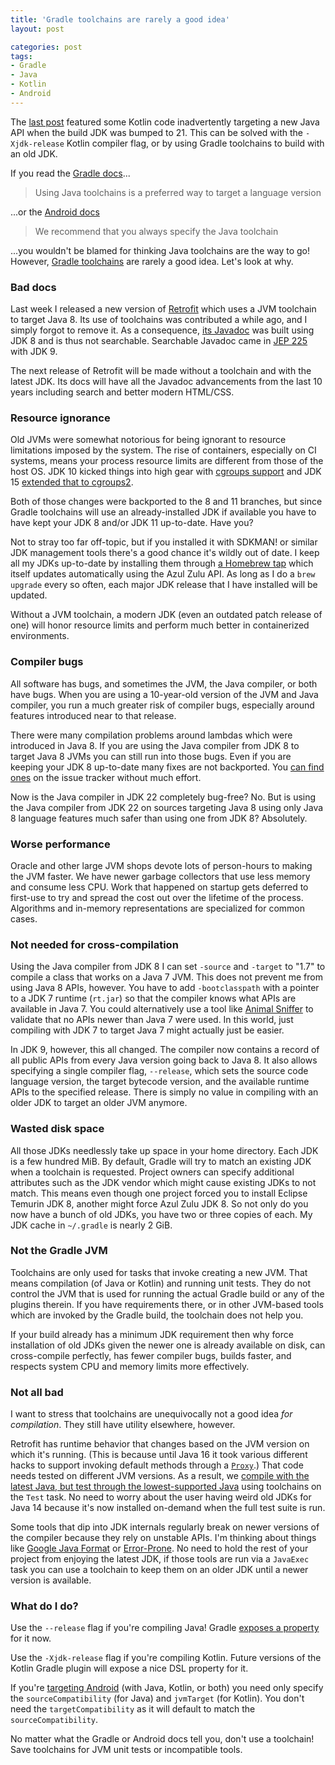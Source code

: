 ```yaml
---
title: 'Gradle toolchains are rarely a good idea'
layout: post

categories: post
tags:
- Gradle
- Java
- Kotlin
- Android
---
```


The [last post](/kotlins-jdk-release-compatibility-flag/) featured some Kotlin code inadvertently targeting a new Java API when the build JDK was bumped to 21. This can be solved with the `-Xjdk-release` Kotlin compiler flag, or by using Gradle toolchains to build with an old JDK.

If you read the [Gradle docs](https://docs.gradle.org/current/userguide/building_java_projects.html#sec:java_cross_compilation)...

> Using Java toolchains is a preferred way to target a language version

...or the [Android docs](https://developer.android.com/build/jdks#toolchain)

> We recommend that you always specify the Java toolchain

...you wouldn't be blamed for thinking Java toolchains are the way to go!
However, [Gradle toolchains](https://docs.gradle.org/current/userguide/toolchains.html) are rarely a good idea. Let's look at why.

### Bad docs

Last week I released a new version of [Retrofit](https://github.com/square/retrofit) which uses a JVM toolchain to target Java 8. Its use of toolchains was contributed a while ago, and I simply forgot to remove it. As a consequence, [its Javadoc](https://square.github.io/retrofit/2.x/retrofit/) was built using JDK 8 and is thus not searchable. Searchable Javadoc came in [JEP 225](https://openjdk.org/jeps/225) with JDK 9.

The next release of Retrofit will be made without a toolchain and with the latest JDK. Its docs will have all the Javadoc advancements from the last 10 years including search and better modern HTML/CSS.

### Resource ignorance

Old JVMs were somewhat notorious for being ignorant to resource limitations imposed by the system. The rise of containers, especially on CI systems, means your process resource limits are different from those of the host OS. JDK 10 kicked things into high gear with [cgroups support](https://bugs.openjdk.org/browse/JDK-8146115) and JDK 15 [extended that to cgroups2](https://bugs.openjdk.org/browse/JDK-8230305).

Both of those changes were backported to the 8 and 11 branches, but since Gradle toolchains will use an already-installed JDK if available you have to have kept your JDK 8 and/or JDK 11 up-to-date. Have you?

Not to stray too far off-topic, but if you installed it with SDKMAN! or similar JDK management tools there's a good chance it's wildly out of date. I keep all my JDKs up-to-date by installing them through [a Homebrew tap](https://github.com/mdogan/homebrew-zulu) which itself updates automatically using the Azul Zulu API. As long as I do a `brew upgrade` every so often, each major JDK release that I have installed will be updated.

Without a JVM toolchain, a modern JDK (even an outdated patch release of one) will honor resource limits and perform much better in containerized environments.

### Compiler bugs

All software has bugs, and sometimes the JVM, the Java compiler, or both have bugs. When you are using a 10-year-old version of the JVM and Java compiler, you run a much greater risk of compiler bugs, especially around features introduced near to that release.

There were many compilation problems around lambdas which were introduced in Java 8. If you are using the Java compiler from JDK 8 to target Java 8 JVMs you can still run into those bugs. Even if you are keeping your JDK 8 up-to-date many fixes are not backported. You [can find ones](https://bugs.openjdk.org/browse/JDK-8182401) on the issue tracker without much effort.

Now is the Java compiler in JDK 22 completely bug-free? No. But is using the Java compiler from JDK 22 on sources targeting Java 8 using only Java 8 language features much safer than using one from JDK 8? Absolutely.

### Worse performance

Oracle and other large JVM shops devote lots of person-hours to making the JVM faster. We have newer garbage collectors that use less memory and consume less CPU. Work that happened on startup gets deferred to first-use to try and spread the cost out over the lifetime of the process. Algorithms and in-memory representations are specialized for common cases.

### Not needed for cross-compilation

Using the Java compiler from JDK 8 I can set `-source` and `-target` to "1.7" to compile a class that works on a Java 7 JVM. This does not prevent me from using Java 8 APIs, however. You have to add `-bootclasspath` with a pointer to a JDK 7 runtime (`rt.jar`) so that the compiler knows what APIs are available in Java 7. You could alternatively use a tool like [Animal Sniffer](https://www.mojohaus.org/animal-sniffer/) to validate that no APIs newer than Java 7 were used. In this world, just compiling with JDK 7 to target Java 7 might actually just be easier.

In JDK 9, however, this all changed. The compiler now contains a record of all public APIs from every Java version going back to Java 8. It also allows specifying a single compiler flag, `--release`, which sets the source code language version, the target bytecode version, and the available runtime APIs to the specified release. There is simply no value in compiling with an older JDK to target an older JVM anymore.

### Wasted disk space

All those JDKs needlessly take up space in your home directory. Each JDK is a few hundred MiB. By default, Gradle will try to match an existing JDK when a toolchain is requested. Project owners can specify additional attributes such as the JDK vendor which might cause existing JDKs to not match. This means even though one project forced you to install Eclipse Temurin JDK 8, another might force Azul Zulu JDK 8. So not only do you now have a bunch of old JDKs, you have two or three copies of each. My JDK cache in `~/.gradle` is nearly 2 GiB.

### Not the Gradle JVM

Toolchains are only used for tasks that invoke creating a new JVM. That means compilation (of Java or Kotlin) and running unit tests. They do not control the JVM that is used for running the actual Gradle build or any of the plugins therein. If you have requirements there, or in other JVM-based tools which are invoked by the Gradle build, the toolchain does not help you.

If your build already has a minimum JDK requirement then why force installation of old JDKs given the newer one is already available on disk, can cross-compile perfectly, has fewer compiler bugs, builds faster, and respects system CPU and memory limits more effectively. 

### Not all bad

I want to stress that toolchains are unequivocally not a good idea _for compilation_. They still have utility elsewhere, however.

Retrofit has runtime behavior that changes based on the JVM version on which it's running. (This is because until Java 16 it took various different hacks to support invoking default methods through a [`Proxy`](https://docs.oracle.com/en%2Fjava%2Fjavase%2F22%2Fdocs%2Fapi%2F%2F/java.base/java/lang/reflect/Proxy.html).) That code needs tested on different JVM versions. As a result, we [compile with the latest Java, but test through the lowest-supported Java](/build-on-latest-java-test-through-lowest-java/) using toolchains on the `Test` task. No need to worry about the user having weird old JDKs for Java 14 because it's now installed on-demand when the full test suite is run.

Some tools that dip into JDK internals regularly break on newer versions of the compiler because they rely on unstable APIs. I'm thinking about things like [Google Java Format](https://github.com/google/google-java-format) or [Error-Prone](https://errorprone.info/). No need to hold the rest of your project from enjoying the latest JDK, if those tools are run via a `JavaExec` task you can use a toolchain to keep them on an older JDK until a newer version is available.

### What do I do?

Use the `--release` flag if you're compiling Java! Gradle [exposes a property](https://docs.gradle.org/current/dsl/org.gradle.api.tasks.compile.CompileOptions.html#org.gradle.api.tasks.compile.CompileOptions:release) for it now.

Use the `-Xjdk-release` flag if you're compiling Kotlin. Future versions of the Kotlin Gradle plugin will expose a nice DSL property for it.

If you're [targeting Android](https://developer.android.com/build/jdks#target-compat) (with Java, Kotlin, or both) you need only specify the `sourceCompatibility` (for Java) and `jvmTarget` (for Kotlin). You don't need the `targetCompatibility` as it will default to match the `sourceCompatibility`.

No matter what the Gradle or Android docs tell you, don't use a toolchain! Save toolchains for JVM unit tests or incompatible tools.
